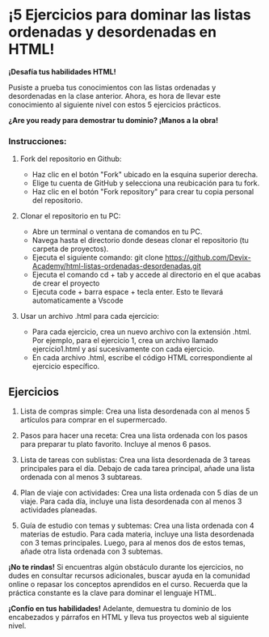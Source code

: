 # ¡5 Ejercicios para dominar las listas ordenadas y desordenadas en HTML!

**¡Desafía tus habilidades HTML!**

Pusiste a prueba tus conocimientos con las listas ordenadas y desordenadas en la clase anterior. Ahora, es hora de llevar este conocimiento al siguiente nivel con estos 5 ejercicios prácticos.

**¿Are you ready para demostrar tu dominio? ¡Manos a la obra!**

### Instrucciones:
1. Fork del repositorio en Github:

    * Haz clic en el botón "Fork" ubicado en la esquina superior derecha.
    * Elige tu cuenta de GitHub y selecciona una reubicación para tu fork.
    * Haz clic en el botón "Fork repository" para crear tu copia personal del repositorio.

2. Clonar el repositorio en tu PC:

    * Abre un terminal o ventana de comandos en tu PC.
    * Navega hasta el directorio donde deseas clonar el repositorio (tu carpeta de proyectos).
    * Ejecuta el siguiente comando: git clone https://github.com/Devix-Academy/html-listas-ordenadas-desordenadas.git
    * Ejecuta el comando cd + tab y accede al directorio en el que acabas de crear el proyecto
    * Ejecuta code + barra espace + tecla enter. Esto te llevará automaticamente a Vscode
    

3. Usar un archivo .html para cada ejercicio:

    * Para cada ejercicio, crea un nuevo archivo con la extensión .html. Por ejemplo, para el ejercicio 1, crea un archivo llamado ejercicio1.html y así sucesivamente con cada ejercicio.
    * En cada archivo .html, escribe el código HTML correspondiente al ejercicio específico.

## Ejercicios

1. Lista de compras simple: Crea una lista desordenada con al menos 5 artículos para comprar en el supermercado.

2. Pasos para hacer una receta: Crea una lista ordenada con los pasos para preparar tu plato favorito. Incluye al menos 6 pasos.

3. Lista de tareas con sublistas: Crea una lista desordenada de 3 tareas principales para el día. Debajo de cada tarea principal, añade una lista ordenada con al menos 3 subtareas.

4. Plan de viaje con actividades: Crea una lista ordenada con 5 días de un viaje. Para cada día, incluye una lista desordenada con al menos 3 actividades planeadas.

5. Guía de estudio con temas y subtemas: Crea una lista ordenada con 4 materias de estudio. Para cada materia, incluye una lista desordenada con 3 temas principales. Luego, para al menos dos de estos temas, añade otra lista ordenada con 3 subtemas.

**¡No te rindas!** Si encuentras algún obstáculo durante los ejercicios, no dudes en consultar recursos adicionales, buscar ayuda en la comunidad online o repasar los conceptos aprendidos en el curso. Recuerda que la práctica constante es la clave para dominar el lenguaje HTML.

**¡Confío en tus habilidades!** Adelante, demuestra tu dominio de los encabezados y párrafos en HTML y lleva tus proyectos web al siguiente nivel.
